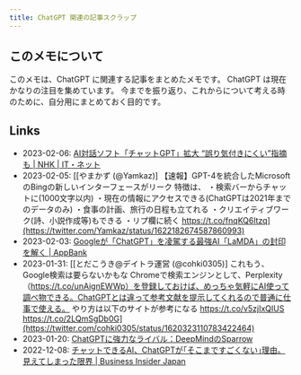 ```yaml
---
title: ChatGPT 関連の記事スクラップ
---
```


## このメモについて

このメモは、ChatGPT に関連する記事をまとめたメモです。
ChatGPT は現在かなりの注目を集めています。
今までを振り返り、これからについて考える時のために、自分用にまとめておく目的です。

## Links

- 2023-02-06: [AI対話ソフト「チャットGPT」拡大 “誤り気付きにくい”指摘も | NHK | IT・ネット](https://www3.nhk.or.jp/news/html/20230206/k10013971721000.html)
- 2023-02-05: [[やまかず (@Yamkaz)] 【速報】GPT-4を統合したMicrosoftのBingの新しいインターフェースがリーク 特徴は、 ・検索バーからチャットに(1000文字以内) ・現在の情報にアクセスできる(ChatGPTは2021年までのデータのみ) ・食事の計画、旅行の日程も立てれる ・クリエイティブワーク(詩、小説作成等)もできる ・リプ欄に続く https://t.co/fnqKQ6ltzq](https://twitter.com/Yamkaz/status/1622182674587860993)
- 2023-02-03: [Googleが「ChatGPT」を凌駕する最強AI「LaMDA」の封印を解く | AppBank](https://www.appbank.net/2023/02/03/technology/2392141.php)
- 2023-01-31: [[とだこうき@デイトラ運営 (@cohki0305)] これもう、Google検索は要らないかもな Chromeで検索エンジンとして、Perplexity（https://t.co/unAignEWWp）を登録しておけば、めっちゃ気軽にAI使って調べ物できる。ChatGPTとは違って参考文献を提示してくれるので普通に仕事で使える。 やり方は以下のサイトが参考になる https://t.co/v5zjIxQIUS https://t.co/2LQmSgDb0G](https://twitter.com/cohki0305/status/1620323110783422464)
- 2023-01-20: [ChatGPTに強力なライバル：DeepMindのSparrow](https://www.axion.zone/chatgptdeepmindsparrow/)
- 2022-12-08: [チャットできるAI、ChatGPTが｢そこまですごくない｣理由。見えてしまった限界 | Business Insider Japan](https://www.businessinsider.jp/post-263042)

